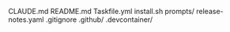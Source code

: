CLAUDE.md
README.md
Taskfile.yml
install.sh
prompts/
release-notes.yaml
.gitignore
.github/
.devcontainer/
